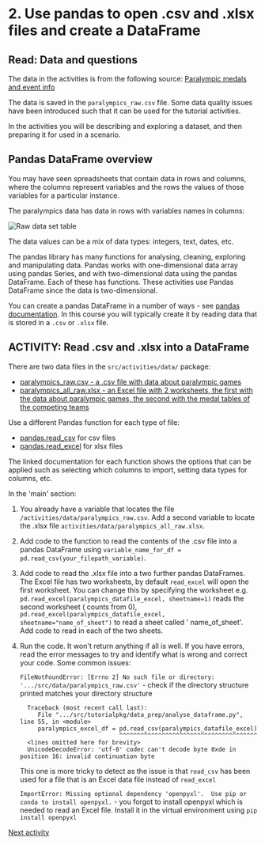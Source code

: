 # 2. Use pandas to open .csv and .xlsx files and create a DataFrame

## Read: Data and questions

The data in the activities is from the following
source: [Paralympic medals and event info](https://www.paralympic.org/london-2012/results/medalstandings)

The data is saved in the `paralympics_raw.csv` file. Some data quality issues have been introduced such that it can be
used for the tutorial activities.

In the activities you will be describing and exploring a dataset, and then preparing it for used in a scenario.

## Pandas DataFrame overview

You may have seen spreadsheets that contain data in rows and columns, where the columns represent variables and
the rows the values of those variables for a particular instance.

The paralympics data has data in rows with variables names in columns:

![Raw data set table](../img/data_raw.png)

The data values can be a mix of data types: integers, text, dates, etc.

The pandas library has many functions for analysing, cleaning, exploring and manipulating data. Pandas works with
one-dimensional data array using pandas Series, and with two-dimensional data using the pandas DataFrame. Each of these
has functions. These activities use Pandas DataFrame since the data is two-dimensional.

You can create a pandas DataFrame in a number of ways -
see [pandas documentation](https://pandas.pydata.org/docs/reference/api/pandas.DataFrame.html). In this course you will
typically create it by reading data that is stored in a `.csv` or `.xlsx` file.

## ACTIVITY: Read .csv and .xlsx into a DataFrame

There are two data files in the `src/activities/data/` package:

- [paralympics_raw.csv - a .csv file with data about paralympic games](../../src/tutorialpkg/data/paralympics_events_raw.csv)
- [paralympics_all_raw.xlsx - an Excel file with 2 worksheets, the first with the data about paralympic games, the second with the medal tables of the competing teams](../../src/tutorialpkg/data/paralympics_all_raw.xlsx)

Use a different Pandas function for each type of file:

- [pandas.read_csv](https://pandas.pydata.org/docs/reference/api/pandas.read_csv.html) for csv files
- [pandas.read_excel](https://pandas.pydata.org/docs/reference/api/pandas.read_excel.html) for xlsx files

The linked documentation for each function shows the options that can be applied such as selecting which columns to
import, setting data types for columns, etc.

In the 'main' section:

1. You already have a variable that locates the file `/activities/data/paralympics_raw.csv`. Add a second variable to
   locate the .xlsx file `activities/data/paralympics_all_raw.xlsx`.
2. Add code to the function to read the contents of the .csv file into a pandas DataFrame using
   `variable_name_for_df = pd.read_csv(your_filepath_variable)`.
3. Add code to read the .xlsx file into a two further pandas DataFrames. The Excel file has two worksheets, by default
   `read_excel` will open the first worksheet. You can change this by
   specifying the worksheet e.g. `pd.read_excel(paralympics_datafile_excel, sheetname=1)` reads the second worksheet (
   counts from 0), `pd.read_excel(paralympics_datafile_excel, sheetname="name_of_sheet")` to read a sheet called '
   name_of_sheet'. Add code to read in each of the two sheets.
4. Run the code. It won't return anything if all is well. If you have errors, read the error messages to try and
   identify what is wrong and correct your code. Some common issues:

   `FileNotFoundError: [Errno 2] No such file or directory: '.../src/data/paralympics_raw.csv'` - check if the directory
   structure printed matches your directory structure

   ```text
     Traceback (most recent call last):
        File ".../src/tutorialpkg/data_prep/analyse_dataframe.py", line 55, in <module>
        paralympics_excel_df = pd.read_csv(paralympics_datafile_excel)
                               ^^^^^^^^^^^^^^^^^^^^^^^^^^^^^^^^^^^^^^^
     <lines omitted here for brevity> 
     UnicodeDecodeError: 'utf-8' codec can't decode byte 0xde in position 16: invalid continuation byte
   ``` 
   This one is more tricky to detect as the issue is that `read_csv` has been used for a file that is an Excel data file
   instead of `read_excel`

   `ImportError: Missing optional dependency 'openpyxl'.  Use pip or conda to install openpyxl.` - you forgot to install
   openpyxl which is needed to read an Excel file. Install it in the virtual environment using `pip install openpyxl`


[Next activity](2-03-pandas-describe)